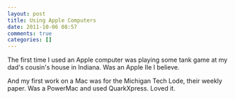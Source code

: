 ```yaml
---
layout: post
title: Using Apple Computers
date: 2011-10-06 08:57
comments: true
categories: []
---
```

The first time I used an Apple computer was playing some tank game at my dad's cousin's house in Indiana. Was an Apple IIe I believe. 

And my first work on a Mac was for the Michigan Tech Lode, their weekly paper. Was a PowerMac and used QuarkXpress. Loved it.
